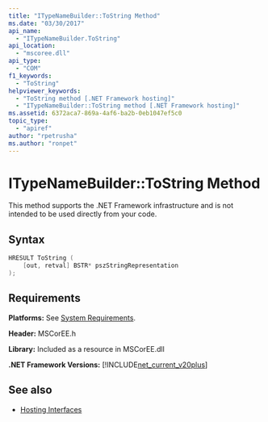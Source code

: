 ```yaml
---
title: "ITypeNameBuilder::ToString Method"
ms.date: "03/30/2017"
api_name: 
  - "ITypeNameBuilder.ToString"
api_location: 
  - "mscoree.dll"
api_type: 
  - "COM"
f1_keywords: 
  - "ToString"
helpviewer_keywords: 
  - "ToString method [.NET Framework hosting]"
  - "ITypeNameBuilder::ToString method [.NET Framework hosting]"
ms.assetid: 6372aca7-869a-4af6-ba2b-0eb1047ef5c0
topic_type: 
  - "apiref"
author: "rpetrusha"
ms.author: "ronpet"
---
```

# ITypeNameBuilder::ToString Method
This method supports the .NET Framework infrastructure and is not intended to be used directly from your code.  
  
## Syntax  
  
```cpp  
HRESULT ToString (  
    [out, retval] BSTR* pszStringRepresentation  
);  
```  
  
## Requirements  
 **Platforms:** See [System Requirements](../../../../docs/framework/get-started/system-requirements.md).  
  
 **Header:** MSCorEE.h  
  
 **Library:** Included as a resource in MSCorEE.dll  
  
 **.NET Framework Versions:** [!INCLUDE[net_current_v20plus](../../../../includes/net-current-v20plus-md.md)]  
  
## See also

- [Hosting Interfaces](../../../../docs/framework/unmanaged-api/hosting/hosting-interfaces.md)
